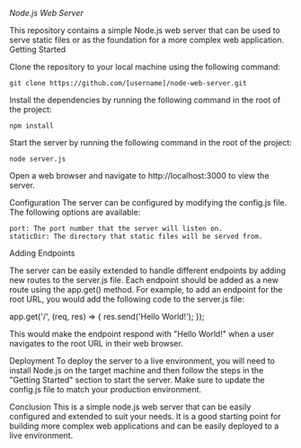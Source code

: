 *Node.js Web Server*

This repository contains a simple Node.js web server that can be used to serve static files or as the foundation for a more complex web application.
Getting Started

Clone the repository to your local machine using the following command:

    git clone https://github.com/[username]/node-web-server.git

Install the dependencies by running the following command in the root of the project:

    npm install

Start the server by running the following command in the root of the project:

    node server.js

Open a web browser and navigate to http://localhost:3000 to view the server.

Configuration
The server can be configured by modifying the config.js file. The following options are available:

    port: The port number that the server will listen on.
    staticDir: The directory that static files will be served from.

Adding Endpoints

The server can be easily extended to handle different endpoints by adding new routes to the server.js file. Each endpoint should be added as a new route using the app.get() method. For example, to add an endpoint for the root URL, you would add the following code to the server.js file:

app.get('/', (req, res) => {
    res.send('Hello World!');
});

This would make the endpoint respond with "Hello World!" when a user navigates to the root URL in their web browser.

Deployment
To deploy the server to a live environment, you will need to install Node.js on the target machine and then follow the steps in the "Getting Started" section to start the server. Make sure to update the config.js file to match your production environment.

Conclusion
This is a simple node.js web server that can be easily configured and extended to suit your needs. It is a good starting point for building more complex web applications and can be easily deployed to a live environment.
